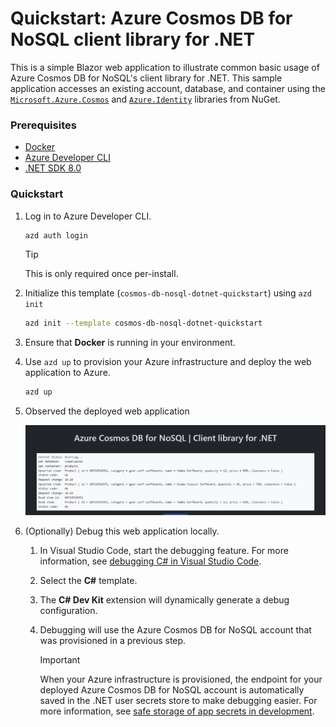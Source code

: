 # Quickstart: Azure Cosmos DB for NoSQL client library for .NET

This is a simple Blazor web application to illustrate common basic usage of Azure Cosmos DB for NoSQL's client library for .NET. This sample application accesses an existing account, database, and container using the [`Microsoft.Azure.Cosmos`](https://www.nuget.org/packages/Microsoft.Azure.Cosmos) and  [`Azure.Identity`](https://www.nuget.org/packages/Azure.Identity) libraries from NuGet.

### Prerequisites

- [Docker](https://www.docker.com/)
- [Azure Developer CLI](https://aka.ms/azd-install)
- [.NET SDK 8.0](https://dotnet.microsoft.com/download/dotnet/8.0) 

### Quickstart

1. Log in to Azure Developer CLI.

    ```bash
    azd auth login
    ```

    > [!TIP]
    > This is only required once per-install.

1. Initialize this template (`cosmos-db-nosql-dotnet-quickstart`) using `azd init`

    ```bash
    azd init --template cosmos-db-nosql-dotnet-quickstart
    ```

1. Ensure that **Docker** is running in your environment.

1. Use `azd up` to provision your Azure infrastructure and deploy the web application to Azure.

    ```bash
    azd up
    ```

1. Observed the deployed web application

    ![Screenshot of the deployed web application.](assets/web.png)

1. (Optionally) Debug this web application locally. 

    1. In Visual Studio Code, start the debugging feature. For more information, see [debugging C# in Visual Studio Code](https://code.visualstudio.com/docs/csharp/debugging).

    1. Select the **C#** template.
    
    1. The **C# Dev Kit** extension will dynamically generate a debug configuration.

    1. Debugging will use the Azure Cosmos DB for NoSQL account that was provisioned in a previous step.

        > [!IMPORTANT]
        > When your Azure infrastructure is provisioned, the endpoint for your deployed Azure Cosmos DB for NoSQL account is automatically saved in the .NET user secrets store to make debugging easier. For more information, see [safe storage of app secrets in development](https://learn.microsoft.com/aspnet/core/security/app-secrets).
